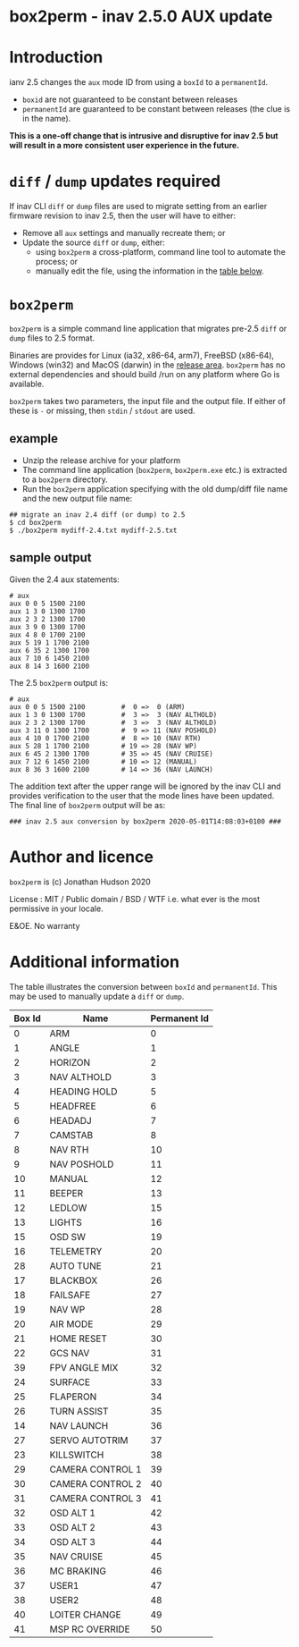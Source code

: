 box2perm - inav 2.5.0 AUX update
================================

# Introduction

ianv 2.5 changes the `aux` mode ID from using a `boxId` to a `permanentId`.

* `boxid` are not guaranteed to be constant between releases
* `permanentId` are guaranteed to be constant between releases (the clue is in the name).

**This is a one-off change that is intrusive and disruptive for inav 2.5 but will result in a more consistent user experience in the future.**

# `diff` / `dump` updates required

If inav CLI `diff` or `dump` files are used to migrate setting from an earlier firmware revision to inav 2.5, then the user will have to either:

* Remove all `aux` settings and manually recreate them; or
* Update the source `diff` or `dump`, either:
  * using `box2perm` a cross-platform, command line tool to automate the process; or
  * manually edit the file, using the information in the [table below](#additional-information).

# `box2perm`

`box2perm` is a simple command line application that migrates pre-2.5 `diff` or `dump` files to 2.5 format.

Binaries are provides for Linux (ia32, x86-64, arm7), FreeBSD (x86-64), Windows (win32) and MacOS (darwin) in the [release area](https://github.com/stronnag/box2perm/releases). `box2perm` has no external dependencies and should build /run on any platform where Go is available.

`box2perm` takes two parameters, the input file and the output file. If either of these is `-` or missing, then `stdin` / `stdout` are used.

## example

* Unzip the release archive for your platform
* The command line application (`box2perm`, `box2perm.exe` etc.) is extracted to a `box2perm` directory.
* Run the `box2perm` application specifying with the old dump/diff file name and the new output file name:

```
## migrate an inav 2.4 diff (or dump) to 2.5
$ cd box2perm
$ ./box2perm mydiff-2.4.txt mydiff-2.5.txt
```

## sample output

Given the 2.4 aux statements:

```
# aux
aux 0 0 5 1500 2100
aux 1 3 0 1300 1700
aux 2 3 2 1300 1700
aux 3 9 0 1300 1700
aux 4 8 0 1700 2100
aux 5 19 1 1700 2100
aux 6 35 2 1300 1700
aux 7 10 6 1450 2100
aux 8 14 3 1600 2100
```

The 2.5 `box2perm` output is:

```
# aux
aux 0 0 5 1500 2100         #  0 =>  0 (ARM)
aux 1 3 0 1300 1700         #  3 =>  3 (NAV ALTHOLD)
aux 2 3 2 1300 1700         #  3 =>  3 (NAV ALTHOLD)
aux 3 11 0 1300 1700        #  9 => 11 (NAV POSHOLD)
aux 4 10 0 1700 2100        #  8 => 10 (NAV RTH)
aux 5 28 1 1700 2100        # 19 => 28 (NAV WP)
aux 6 45 2 1300 1700        # 35 => 45 (NAV CRUISE)
aux 7 12 6 1450 2100        # 10 => 12 (MANUAL)
aux 8 36 3 1600 2100        # 14 => 36 (NAV LAUNCH)
```
The addition text after the upper range will be ignored by the inav CLI and provides verification to the user that the mode lines have been updated. The final line of `box2perm` output will be as:

```
### inav 2.5 aux conversion by box2perm 2020-05-01T14:08:03+0100 ###
```

# Author  and licence

`box2perm` is (c) Jonathan Hudson 2020

License : MIT / Public domain / BSD / WTF i.e. what ever is the most permissive in your locale.

E&OE. No warranty

# Additional information

The table illustrates the conversion between `boxId` and `permanentId`. This may be used to manually update a `diff` or `dump`.

| Box Id | Name            | Permanent Id |
| ------ | --------------- | ------------ |
| 0 | ARM | 0 |
| 1 | ANGLE | 1 |
| 2 | HORIZON | 2 |
| 3 | NAV ALTHOLD | 3 |
| 4 | HEADING HOLD | 5 |
| 5 | HEADFREE | 6 |
| 6 | HEADADJ | 7 |
| 7 | CAMSTAB | 8 |
| 8 | NAV RTH | 10 |
| 9 | NAV POSHOLD | 11 |
| 10 | MANUAL | 12 |
| 11 | BEEPER | 13 |
| 12 | LEDLOW | 15 |
| 13 | LIGHTS | 16 |
| 15 | OSD SW | 19 |
| 16 | TELEMETRY | 20 |
| 28 | AUTO TUNE | 21 |
| 17 | BLACKBOX | 26 |
| 18 | FAILSAFE | 27 |
| 19 | NAV WP | 28 |
| 20 | AIR MODE | 29 |
| 21 | HOME RESET | 30 |
| 22 | GCS NAV | 31 |
| 39 | FPV ANGLE MIX | 32 |
| 24 | SURFACE | 33 |
| 25 | FLAPERON | 34 |
| 26 | TURN ASSIST | 35 |
| 14 | NAV LAUNCH | 36 |
| 27 | SERVO AUTOTRIM | 37 |
| 23 | KILLSWITCH | 38 |
| 29 | CAMERA CONTROL 1 | 39 |
| 30 | CAMERA CONTROL 2 | 40 |
| 31 | CAMERA CONTROL 3 | 41 |
| 32 | OSD ALT 1 | 42 |
| 33 | OSD ALT 2 | 43 |
| 34 | OSD ALT 3 | 44 |
| 35 | NAV CRUISE | 45 |
| 36 | MC BRAKING | 46 |
| 37 | USER1 | 47 |
| 38 | USER2 | 48 |
| 40 | LOITER CHANGE | 49 |
| 41 | MSP RC OVERRIDE | 50 |
